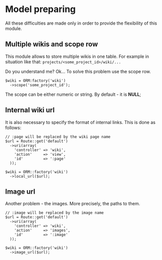 # Model preparing

All these difficulties are made only in order to provide
the flexibility of this module.

## Multiple wikis and scope row

This module allows to store multiple wikis in one table.
For example in situation like that: `projects/<some_project_id>/wiki/...`

Do you understand me? Ok... To solve this problem use the scope row.

~~~
$wiki = ORM:factory('wiki')
  ->scope('some_project_id');
~~~

The scope can be either numeric or string. By default - it is __NULL__;

## Internal wiki url

It is also necessary to specify the format of internal links.
This is done as follows:

~~~
// :page will be replaced by the wiki page name
$url = Route::get('default')
  ->uri(array(
    'controller' => 'wiki',
    'action'     => 'view',
    'id'         => ':page'
  ));

$wiki = ORM::factory('wiki')
  ->local_url($url);
~~~



## Image url

Another problem - the images. More precisely, the paths to them.

~~~
// :image will be replaced by the image name
$url = Route::get('default')
  ->uri(array(
    'controller' => 'wiki',
    'action'     => 'images',
    'id'         => ':image'
  ));

$wiki = ORM::factory('wiki')
  ->image_url($url);
~~~
